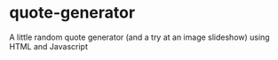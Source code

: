 # quote-generator
A little random quote generator (and a try at an image slideshow) using HTML and Javascript
